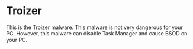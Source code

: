 # Troizer
This is the Troizer malware. This malware is not very dangerous for your PC. However, this malware can disable Task Manager and cause BSOD on your PC.

